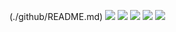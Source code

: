 (./github/README.md)
[![](https://raw.githubusercontent.com/kaneda0511/github_profile_summary_cards/master/profile-summary-card-output/github/0-profile-details.svg)](https://github.com/vn7n24fzkq/github-profile-summary-cards)
[![](https://raw.githubusercontent.com/kaneda0511/github_profile_summary_cards/master/profile-summary-card-output/github/1-repos-per-language.svg)](https://github.com/vn7n24fzkq/github-profile-summary-cards) [![](https://raw.githubusercontent.com/kaneda0511/github_profile_summary_cards/master/profile-summary-card-output/github/2-most-commit-language.svg)](https://github.com/vn7n24fzkq/github-profile-summary-cards)
[![](https://raw.githubusercontent.com/kaneda0511/github_profile_summary_cards/master/profile-summary-card-output/github/3-stats.svg)](https://github.com/vn7n24fzkq/github-profile-summary-cards) [![](https://raw.githubusercontent.com/kaneda0511/github_profile_summary_cards/master/profile-summary-card-output/github/4-productive-time.svg)](https://github.com/vn7n24fzkq/github-profile-summary-cards)
